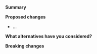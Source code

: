 <!-- Comment lines like this one will remain invisible -->

<!-- Thank you for your contribution! Please fill in this template so that we
can understand your intent and the proposed changes. If anything about this
template is unclear, just mention it! -->

**Summary**
<!-- link to any GitHub issues this relates to -->

**Proposed changes**
<!-- Large PRs should ideally be preceded by a design discussion on a separate issue! -->

<!-- A clear and concise description of the contents of this pull request. -->
* ...

**What alternatives have you considered?**
<!-- A clear and concise description of any alternative solutions or features you've considered. -->

**Breaking changes**
<!-- If this PR breaks backwards-compatibility, please start the PR title with `**BREAKING**`! -->
<!-- Describe any changes that are not backwards-compatible, -->
<!-- why it is worth breaking backwards compatiblity, -->
<!-- and how a user would have to address these changes in their downstream code. -->
